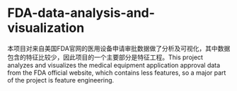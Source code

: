 # FDA-data-analysis-and-visualization
本项目对来自美国FDA官网的医用设备申请审批数据做了分析及可视化，其中数据包含的特征比较少，因此项目的一个主要部分是特征工程。This project analyzes and visualizes the medical equipment application approval data from the FDA official website, which contains less features, so a major part of the project is feature engineering.
